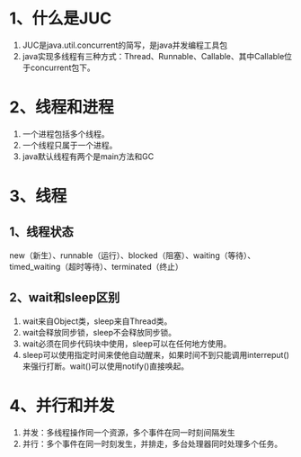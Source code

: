 # 1、什么是JUC

1. JUC是java.util.concurrent的简写，是java并发编程工具包
2. java实现多线程有三种方式：Thread、Runnable、Callable、其中Callable位于concurrent包下。

# 2、线程和进程

1. 一个进程包括多个线程。
2. 一个线程只属于一个进程。
3. java默认线程有两个是main方法和GC

# 3、线程

## 1、线程状态

new（新生）、runnable（运行）、blocked（阻塞）、waiting（等待）、timed_waiting（超时等待）、terminated（终止）

## 2、wait和sleep区别

1. wait来自Object类，sleep来自Thread类。
2. wait会释放同步锁，sleep不会释放同步锁。
3. wait必须在同步代码块中使用，sleep可以在任何地方使用。
4. sleep可以使用指定时间来使他自动醒来，如果时间不到只能调用interreput()来强行打断。wait()可以使用notify()直接唤起。

# 4、并行和并发

1. 并发：多线程操作同一个资源，多个事件在同一时刻间隔发生
2. 并行：多个事件在同一时刻发生，并排走，多台处理器同时处理多个任务。